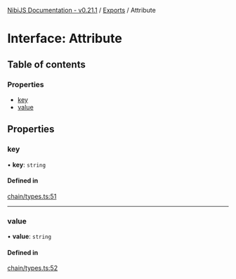 [NibiJS Documentation - v0.21.1](../intro.md) / [Exports](../modules.md) / Attribute

# Interface: Attribute

## Table of contents

### Properties

- [key](Attribute.md#key)
- [value](Attribute.md#value)

## Properties

### key

• **key**: `string`

#### Defined in

[chain/types.ts:51](https://github.com/NibiruChain/ts-sdk/blob/9a2ed4a/packages/nibijs/src/chain/types.ts#L51)

---

### value

• **value**: `string`

#### Defined in

[chain/types.ts:52](https://github.com/NibiruChain/ts-sdk/blob/9a2ed4a/packages/nibijs/src/chain/types.ts#L52)
